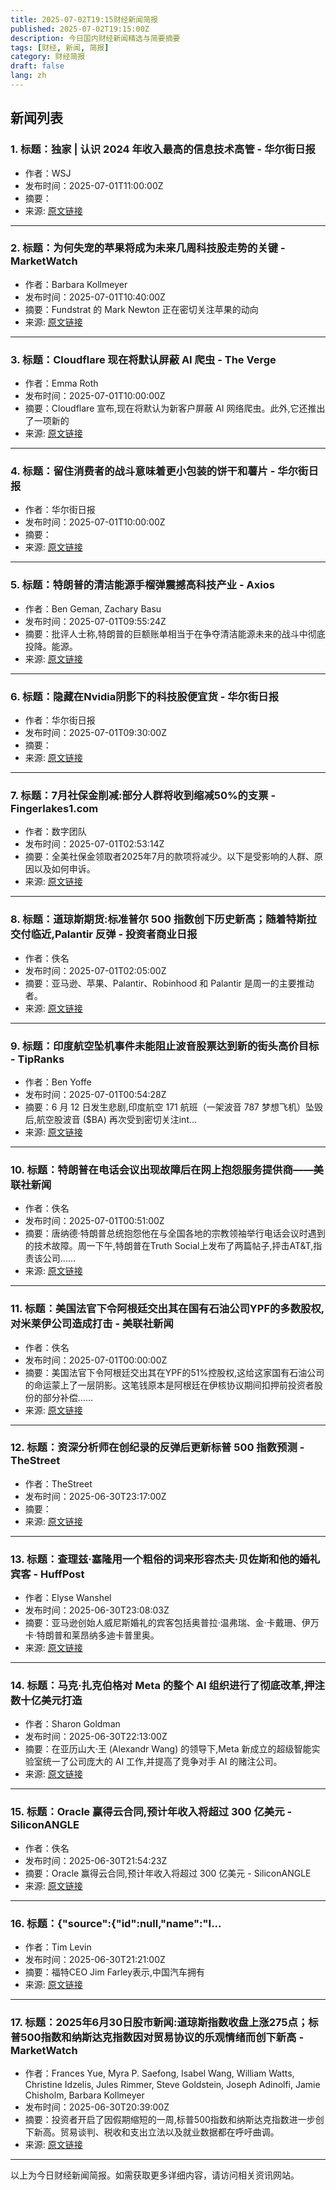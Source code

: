 ```yaml
---
title: 2025-07-02T19:15财经新闻简报
published: 2025-07-02T19:15:00Z
description: 今日国内财经新闻精选与简要摘要
tags: [财经, 新闻, 简报]
category: 财经简报
draft: false
lang: zh
---
```


## 新闻列表

### 1. 标题：独家 | 认识 2024 年收入最高的信息技术高管 - 华尔街日报
- 作者：WSJ
- 发布时间：2025-07-01T11:00:00Z
- 摘要：
- 来源: [原文链接](https://www.wsj.com/articles/meet-the-highest-paid-information-technology-executives-of-2024-ff831e7b)

---

### 2. 标题：为何失宠的苹果将成为未来几周科技股走势的关键 - MarketWatch
- 作者：Barbara Kollmeyer
- 发布时间：2025-07-01T10:40:00Z
- 摘要：Fundstrat 的 Mark Newton 正在密切关注苹果的动向
- 来源: [原文链接](https://www.marketwatch.com/story/why-out-of-favor-apple-holds-the-key-to-tech-stocks-in-the-coming-weeks-baa32371)

---

### 3. 标题：Cloudflare 现在将默认屏蔽 AI 爬虫 - The Verge
- 作者：Emma Roth
- 发布时间：2025-07-01T10:00:00Z
- 摘要：Cloudflare 宣布,现在将默认为新客户屏蔽 AI 网络爬虫。此外,它还推出了一项新的
- 来源: [原文链接](https://www.theverge.com/news/695501/cloudflare-block-ai-crawlers-default)

---

### 4. 标题：留住消费者的战斗意味着更小包装的饼干和薯片 - 华尔街日报
- 作者：华尔街日报
- 发布时间：2025-07-01T10:00:00Z
- 摘要：
- 来源: [原文链接](https://www.wsj.com/articles/the-battle-to-keep-consumers-means-smaller-packs-of-cookies-and-chips-744ff287)

---

### 5. 标题：特朗普的清洁能源手榴弹震撼高科技产业 - Axios
- 作者：Ben Geman, Zachary Basu
- 发布时间：2025-07-01T09:55:24Z
- 摘要：批评人士称,特朗普的巨额账单相当于在争夺清洁能源未来的战斗中彻底投降。能源。
- 来源: [原文链接](https://www.axios.com/2025/07/01/trump-clean-energy-tax-credits-renewables)

---

### 6. 标题：隐藏在Nvidia阴影下的科技股便宜货 - 华尔街日报
- 作者：华尔街日报
- 发布时间：2025-07-01T09:30:00Z
- 摘要：
- 来源: [原文链接](https://www.wsj.com/tech/the-tech-stock-bargains-hiding-in-nvidias-shadow-4612e522)

---

### 7. 标题：7月社保金削减:部分人群将收到缩减50%的支票 - Fingerlakes1.com
- 作者：数字团队
- 发布时间：2025-07-01T02:53:14Z
- 摘要：全美社保金领取者2025年7月的款项将减少。以下是受影响的人群、原因以及如何申诉。
- 来源: [原文链接](https://www.fingerlakes1.com/2025/06/30/social-security-jpayment-cuts-july-2025-5698582/)

---

### 8. 标题：道琼斯期货:标准普尔 500 指数创下历史新高；随着特斯拉交付临近,Palantir 反弹 - 投资者商业日报
- 作者：佚名
- 发布时间：2025-07-01T02:05:00Z
- 摘要：亚马逊、苹果、Palantir、Robinhood 和 Palantir 是周一的主要推动者。
- 来源: [原文链接](https://www.investors.com/market-trend/stock-market-today/dow-jones-sp500-nasdaq-tesla-tsla-q2-deliveries/)

---

### 9. 标题：印度航空坠机事件未能阻止波音股票达到新的街头高价目标 - TipRanks
- 作者：Ben Yoffe
- 发布时间：2025-07-01T00:54:28Z
- 摘要：6 月 12 日发生悲剧,印度航空 171 航班（一架波音 787 梦想飞机）坠毁后,航空股波音 ($BA) 再次受到密切关注int...
- 来源: [原文链接](https://www.tipranks.com/news/air-india-crash-fails-to-ground-boeing-stocks-new-street-high-price-target)

---

### 10. 标题：特朗普在电话会议出现故障后在网上抱怨服务提供商——美联社新闻
- 作者：佚名
- 发布时间：2025-07-01T00:51:00Z
- 摘要：唐纳德·特朗普总统抱怨他在与全国各地的宗教领袖举行电话会议时遇到的技术故障。周一下午,特朗普在Truth Social上发布了两篇帖子,抨击AT&amp;T,指责该公司……
- 来源: [原文链接](https://apnews.com/article/trump-att-call-customer-service-social-media-3e17726d2a94c8401ec4af8757e9f57f)

---

### 11. 标题：美国法官下令阿根廷交出其在国有石油公司YPF的多数股权,对米莱伊公司造成打击 - 美联社新闻
- 作者：佚名
- 发布时间：2025-07-01T00:00:00Z
- 摘要：美国法官下令阿根廷交出其在YPF的51%控股权,这给这家国有石油公司的命运蒙上了一层阴影。这笔钱原本是阿根廷在伊核协议期间扣押前投资者股份的部分补偿……
- 来源: [原文链接](https://apnews.com/article/argentina-us-oil-gas-energy-ypf-judgement-8f2937655b3679ad2590fb5d53542ca4)

---

### 12. 标题：资深分析师在创纪录的反弹后更新标普 500 指数预测 - TheStreet
- 作者：TheStreet
- 发布时间：2025-06-30T23:17:00Z
- 摘要：
- 来源: [原文链接](https://www.thestreet.com/markets/veteran-analyst-updates-sp-500-prediction-after-record-rally)

---

### 13. 标题：查理兹·塞隆用一个粗俗的词来形容杰夫·贝佐斯和他的婚礼宾客 - HuffPost
- 作者：Elyse Wanshel
- 发布时间：2025-06-30T23:08:03Z
- 摘要：亚马逊创始人威尼斯婚礼的宾客包括奥普拉·温弗瑞、金·卡戴珊、伊万卡·特朗普和莱昂纳多迪卡普里奥。
- 来源: [原文链接](https://www.huffpost.com/entry/charlize-theron-uses-1-harash-word-to-describe-jeff-bezos-and-his-wedding-guests_n_6862e8e0e4b02e5da2069204)

---

### 14. 标题：马克·扎克伯格对 Meta 的整个 AI 组织进行了彻底改革,押注数十亿美元打造
- 作者：Sharon Goldman
- 发布时间：2025-06-30T22:13:00Z
- 摘要：在亚历山大·王 (Alexandr Wang) 的领导下,Meta 新成立的超级智能实验室统一了公司庞大的 AI 工作,并提高了竞争对手 AI 的赌注公司。
- 来源: [原文链接](https://fortune.com/2025/06/30/mark-zuckerberg-overhauled-meta-ai-org-superintelligence-alexandr-wang/)

---

### 15. 标题：Oracle 赢得云合同,预计年收入将超过 300 亿美元 - SiliconANGLE
- 作者：佚名
- 发布时间：2025-06-30T21:54:23Z
- 摘要：Oracle 赢得云合同,预计年收入将超过 300 亿美元 - SiliconANGLE
- 来源: [原文链接](https://siliconangle.com/2025/06/30/oracle-wins-cloud-contract-expected-generate-30b-annual-revenue/)

---

### 16. 标题：{"source":{"id":null,"name":"I...
- 作者：Tim Levin
- 发布时间：2025-06-30T21:21:00Z
- 摘要：福特CEO Jim Farley表示,中国汽车拥有
- 来源: [原文链接](https://insideevs.com/news/764318/ford-ceo-china-evs-humbled/)

---

### 17. 标题：2025年6月30日股市新闻:道琼斯指数收盘上涨275点；标普500指数和纳斯达克指数因对贸易协议的乐观情绪而创下新高 - MarketWatch
- 作者：Frances Yue, Myra P. Saefong, Isabel Wang, William Watts, Christine Idzelis, Jules Rimmer, Steve Goldstein, Joseph Adinolfi, Jamie Chisholm, Barbara Kollmeyer
- 发布时间：2025-06-30T20:39:00Z
- 摘要：投资者开启了因假期缩短的一周,标普500指数和纳斯达克指数进一步创下新高。贸易谈判、税收和支出立法以及就业数据都在呼吁曲调。
- 来源: [原文链接](https://www.marketwatch.com/livecoverage/stock-market-today-dow-set-for-250-point-rise-sp-500-and-nasdaq-could-hit-new-records)

---


以上为今日财经新闻简报。如需获取更多详细内容，请访问相关资讯网站。